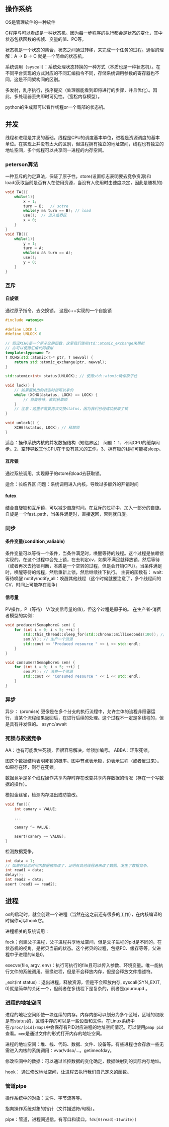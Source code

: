 ## 操作系统 

OS是管理软件的一种软件

C程序与可以看成是一种状态机。因为每一步程序的执行都会是状态的变化，其中状态包括函数的栈帧、变量的值、PC等。

状态机是一个状态的集合，状态之间通过转移，来完成一个任务的过程。通俗的理解：A -> B -> C 就是一个简单的状态机。

系统调用（syscall）：系统处理状态转换的一种方式（本质也是一种状态机）。在不同平台实现的方式对应的不同汇编指令不同，存储系统调用参数的寄存器也不同，这是不同架构间的区别。

多发射，乱序执行，按序提交（处理器能看到即将进行的步骤，并且优化）。因此，多处理器丢失即时可见性。（宽松内存模型）。 

python的生成器可以看作线程or一个局部的状态机。
## 并发

线程和进程是并发的基础。线程是CPU的调度基本单位，进程是资源调度的基本单位。在实现上并没有太大的区别，但进程拥有独立的地址空间，线程也有独立的地址空间，多个线程可以共享同一进程的内存空间。

### peterson算法

一种互斥的约定算法，保证了原子性。store(设置标志表明要去竞争资源)和load(获取当前是否有人在使用资源，当没有人使用时由速度决定，因此是随机的)

```C
void TA(){
    while(1){
        x = 1;
        turn = B;   // sotre
        while(y && turn == B); // load
        use();  // 进入临界区
        x = 0;
    }
}
void TB(){
    while(1){
        y = 1;
        turn = A;
        while(x && turn == A);
        use();
        y = 0;
    }
}
```
### 互斥
#### 自旋锁

通过原子指令，去交换锁。
这是c++实现的一个自旋锁
```cpp
#include <atomic>
 
#define LOCK 1
#define UNLOCK 0
 
// 假设XCHG是一个原子交换函数，这里我们使用std::atomic_exchange来模拟
// 亦可以使用汇编代码模拟
template<typename T>
T XCHG(std::atomic<T>* ptr, T newval) {
    return std::atomic_exchange(ptr, newval);
}
 
std::atomic<int> status(UNLOCK); // 使用std::atomic确保原子性
 
void lock() {
    // 如果置换出的状态时锁可以拿的
    while (XCHG(&status, LOCK) == LOCK) {
        // 自旋等待，直到获取锁
    }
    // 注意：这里不需要再次交换status，因为我们已经成功获取了锁
}
 
void unlock() {
    XCHG(&status, LOCK); // 释放锁
}
```
适合：操作系统内核的并发数据结构（短临界区）
问题： 1、不同CPU的缓存同步。2、空转导致其他CPU在干没有意义的工作。3、拥有锁的线程可能被sleep。

#### 互斥锁

通过系统调用，实现原子的store和load去获取锁。

适合：长临界区
问题：系统调用进入内核，导致过多额外的开销时间

#### futex

结合自旋锁和互斥锁，可以减少自旋时间。在互斥的过程中，加入一部分的自旋。自旋是一个fast_path，当条件满足时，直接返回，否则就自旋。

### 同步
#### 条件变量(condition_valiable)

条件变量可以等待一个条件，当条件满足时，唤醒等待的线程。这个过程是依赖锁实现的。在这个过程中会先上锁，在去判定cv，如果不满足就释放锁，然后等待（或者再次去抢锁判断，本质是一个空转的过程，但是会开销CPU）。当条件满足时，唤醒等待的线程，然后重新上锁，然后继续往下执行。
主要的函数有：
wait: 等待唤醒
notify/notify_all：唤醒其他线程（这个时候就要注意了，多个线程间的CV，时间上可能存在竞争）

#### 信号量
PV操作，P（等待） V(改变信号量的值)，但这个过程是原子的。
在生产者-消费者模型的实例：
```cpp
void producer(Semaphore& sem) {
    for (int i = 0; i < 5; ++i) {
        std::this_thread::sleep_for(std::chrono::milliseconds(100)); // 模拟生产时间
        sem.V(); // 生产一个资源
        std::cout << "Produced resource " << i << std::endl;
    }
}

void consumer(Semaphore& sem) {
    for (int i = 0; i < 5; ++i) {
        sem.P(); // 消费一个资源
        std::cout << "Consumed resource " << i << std::endl;
    }
}
```

### 异步
异步： (promise) 更像是在多个分支的执行流程中，允许主体的流程非阻塞运行，当某个流程结果返回后，在进行后续的处理。这个过程不一定是多线程的，但是具有并发性的。
async/await

### 死锁与数据竞争

AA：也有可能发生死锁，但很容易解决，给锁加编号。
ABBA：环形死锁。

图这个数据结构表明死锁的概率。图中节点表示锁，边表示进程（或者反过来）。如果存在环，则存在死锁。

数据竞争是多个线程操作共享内存时存在改变共享内存数据的情况（存在一个写数据的操作）。

模拟金丝雀，检测内存溢出或防篡改。
```cpp
void fun(){
    int canary = VALUE;

    ...

    canary ^= VALUE;

    asert(canary == VALUE);
}

```
检测数据竞争。
```cpp
int data = 1;
// 如果在延迟时间内数据被修改了，证明有其他线程进来改了数据，发生了数据竞争。
int read1 = data; 
delay();
int read2 = data;
asert (read1 == read2);
```

## 进程

os的启动时，就会创建一个进程（当然在这之前还有很多的工作），在内核编译的时候你可以hook它。

进程相关的系统调用：

fock；创建父子进程，父子进程共享地址空间，但是父子进程的pid是不同的。在状态机的视角，是拷贝当前的状态。这个拷贝的过程，包括PC、缓存等等。父进程中子进程的id是0。

execve(file, argv, env)：执行可执行的file且可以传入参数、环境变量。唯一能执行文件的系统调用。替换进程，但是不会释放内存，但是会释放文件描述符。

_exit(int status)：退出进程，释放资源，但是不会释放内存, syscall(SYN_EXIT, 0)就是简单的关闭一个，但前者在多线程下是复杂的，前者是gouroupd 。

### 进程的地址空间

进程的地址空间即使一块连续的内存。内存内部可以划分为多个区域，区域的权限是有status的，区域中存的可以是一些设备和文件。在Linux系统中在`/proc/[pid]/maps`中会保存有PID对应进程的地址空间情况。可以使用`pmap pid`查看。`men`是通过文件的形式打开内存的地址空间。

进程的地址空间：堆、栈、代码、数据、文件、设备等。有些进程也会存放一些无需进入内核的系统调用：vvar/vdso/...。getimeofday。

修改空间中的数据：可以通过监控数据的变化确定，数据映射到的实际内存地址。

hook： 通过修改地址空间，让进程去执行我们自己定义的函数。

### 管道pipe

操作系统中的对象：文件、字节流等等。

指向操作系统对象的指针（文件描述符/句柄）。 

pipe：管道，进程间通信。有写口和读口。`fds[0(read)-1(write)]`